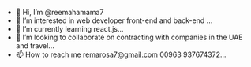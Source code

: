 - 👋 Hi, I’m @reemahamama7
- 👀 I’m interested in web developer front-end and back-end ...
- 🌱 I’m currently learning  react.js...
- 💞️ I’m looking to collaborate on contracting with companies in the UAE and travel...
- 📫 How to reach me remarosa7@gmail.com 00963 937674372...

<!---
reemahamama7/reemahamama7 is a ✨ special ✨ repository because its `README.md` (this file) appears on your GitHub profile.
You can click the Preview link to take a look at your changes.
--->
